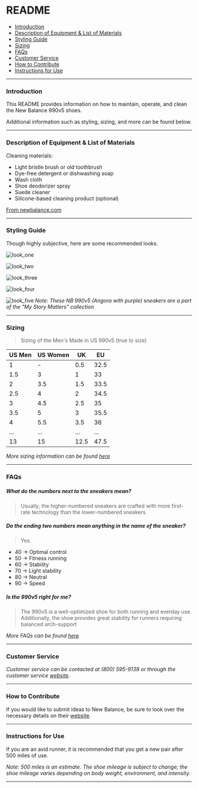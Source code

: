 # README

- [Introduction](#introduction)
- [Description of Equipment & List of Materials](#description-of-equipment-&-list-of-materials)
- [Styling Guide](#styling-guide)
- [Sizing](#sizing)
- [FAQs](#faqs)
- [Customer Service](#customer-service)
- [How to Contribute](#how-to-contribute)
- [Instructions for Use](#instructions-for-use)

---

### Introduction

This README provides information on how to maintain, operate, and clean the New Balance 990v5 shoes. 

Additional information such as styling, sizing, and more can be found below. 

---

### Description of Equipment & List of Materials

Cleaning materials:
- Light bristle brush or old toothbrush
- Dye-free detergent or dishwashing soap
- Wash cloth
- Shoe deodorizer spray
- Suede cleaner
- Silicone-based cleaning product (optional)

[From newbalance.com](https://support.newbalance.com/s/article/212728918-Wear-Questions-How-Should-I-Clean-My-New-Balance-Shoes)

---

### Styling Guide

Though highly subjective, here are some recommended looks. 

![look_one](https://sneakers-magazine.com/wp-content/uploads/2019/05/new-balance-990v5-boston-title.jpg)

![look_two](https://sneakernews.com/wp-content/uploads/2019/04/new-balance-m990gl5-grey-4.jpg)

![look_three](https://www.newbalance.com/dw/image/v2/AAGI_PRD/on/demandware.static/-/Library-Sites-NBUS-NBCA/default/dwa9f80350/images/page-designer/2020/july/11070_Component_E_image_1.jpg?sw=683&sfrm=jpg)

![look_four](https://encrypted-tbn0.gstatic.com/images?q=tbn:ANd9GcTjoKQ6KTkYXV_b3PhhCiFIWxhEv9Uo0ZRPIw&usqp=CAU)

![look_five](https://sixfiguresneakerhead.com/media/New-Balance-990V5-574-My-Story-Matters-Jaden-Smith.jpg) *Note: These NB 990v5 (Angora with purple) sneakers are a part of the "My Story Matters" collection*

---

### Sizing

> Sizing of the Men's Made in US 990v5 (true to size)

 |  US Men   |  US Women  |   UK    |   EU   |
 | --------- | ---------- | ------- | ------ |
 |     1     |     -      |   0.5   |  32.5  |
 |    1.5    |     3      |    1    |   33   |
 |     2     |    3.5     |   1.5   |  33.5  |
 |    2.5    |     4      |    2    |  34.5  |
 |     3     |    4.5     |   2.5   |   35   |
 |    3.5    |     5      |    3    |  35.5  |
 |     4     |    5.5     |   3.5   |   36   |
 |    ...    |    ...     |   ...   |   ...  |
 |     13    |     15     |   12.5  |  47.5  |

 *More sizing information can be found [here](https://www.newbalance.com/size-guide.html)*

---

### FAQs

##### What do the numbers next to the sneakers mean?
> Usually, the higher-numbered sneakers are crafted with more first-rate technology than the lower-numbered sneakers

##### Do the ending two numbers mean anything in the name of the sneaker?
> Yes.
 - 40 -> Optimal control
 - 50 -> Fitness running
 - 60 -> Stability
 - 70 -> Light stability 
 - 80 -> Neutral 
 - 90 -> Speed

 ##### Is the 990v5 right for me?
 > The 990v5 is a well-optimized shoe for both running and everday use. Additionally, the shoe provides great stability for runners requiring balanced arch-support

 *More FAQs can be found [here](https://support.newbalance.com/s/)*

---

### Customer Service

*Customer service can be contacted at (800) 595-9138 or through the customer service [website](https://www.newbalance.com/customerservice/).* 

---

### How to Contribute

If you would like to submit ideas to New Balance, be sure to look over the necessary details on their [website](https://www.newbalance.com/exp-idea-submission.html).

---

### Instructions for Use

If you are an avid runner, it is recommended that you get a new pair after 500 miles of use. 

*Note: 500 miles is an estimate. The shoe mileage is subject to change; the shoe mileage varies depending on body weight, environment, and intensity.*

---
